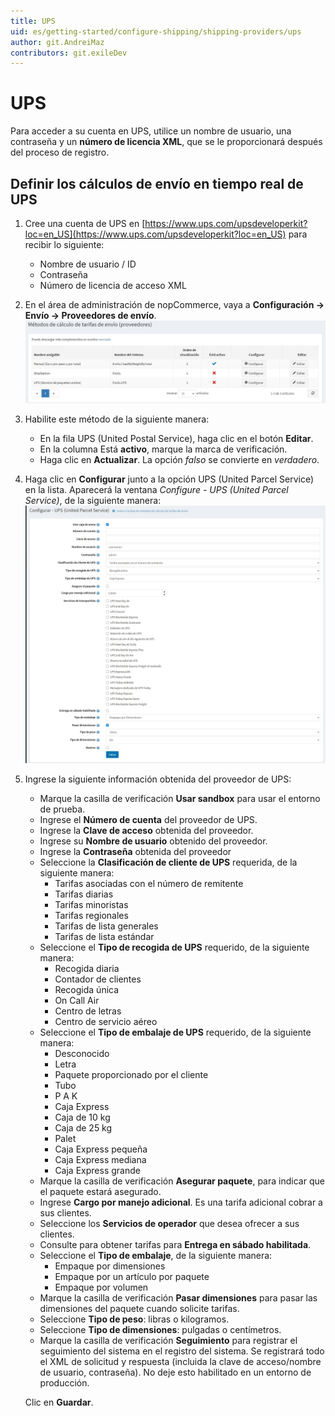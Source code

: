```yaml
---
title: UPS
uid: es/getting-started/configure-shipping/shipping-providers/ups
author: git.AndreiMaz
contributors: git.exileDev
---
```


# UPS

Para acceder a su cuenta en UPS, utilice un nombre de usuario, una contraseña y un **número de licencia XML**, que se le proporcionará después del proceso de registro.

## Definir los cálculos de envío en tiempo real de UPS

1. Cree una cuenta de UPS en [https://www.ups.com/upsdeveloperkit?loc=en_US](https://www.ups.com/upsdeveloperkit?loc=en_US) para recibir lo siguiente:
    * Nombre de usuario / ID
    * Contraseña
    * Número de licencia de acceso XML

1. En el área de administración de nopCommerce, vaya a **Configuración → Envío → Proveedores de envío**.
 ![Métodos de tarifas de envío](_static/ups/shipping-rate-methods.jpg)
1. Habilite este método de la siguiente manera:
    * En la fila UPS (United Postal Service), haga clic en el botón **Editar**.
    * En la columna Está **activo**, marque la marca de verificación.
    * Haga clic en **Actualizar**. La opción *falso* se convierte en *verdadero*.

1. Haga clic en **Configurar** junto a la opción UPS (United Parcel Service) en la lista.
    Aparecerá la ventana *Configure - UPS (United Parcel Service)*, de la siguiente manera:![Página de configuración](_static/ups/ups-configure.jpg)

1. Ingrese la siguiente información obtenida del proveedor de UPS:
    * Marque la casilla de verificación **Usar sandbox** para usar el entorno de prueba.
    * Ingrese el **Número de cuenta** del proveedor de UPS.
    * Ingrese la **Clave de acceso** obtenida del proveedor.
    * Ingrese su **Nombre de usuario** obtenido del proveedor.
    * Ingrese la **Contraseña** obtenida del proveedor
    * Seleccione la **Clasificación de cliente de UPS** requerida, de la siguiente manera:
        * Tarifas asociadas con el número de remitente
        * Tarifas diarias
        * Tarifas minoristas
        * Tarifas regionales
        * Tarifas de lista generales
        * Tarifas de lista estándar
    * Seleccione el **Tipo de recogida de UPS** requerido, de la siguiente manera:
        * Recogida diaria
        * Contador de clientes
        * Recogida única
        * On Call Air
        * Centro de letras
        * Centro de servicio aéreo
    * Seleccione el **Tipo de embalaje de UPS** requerido, de la siguiente manera:
        * Desconocido
        * Letra
        * Paquete proporcionado por el cliente
        * Tubo
        * P A K
        * Caja Express
        * Caja de 10 kg
        * Caja de 25 kg
        * Palet
        * Caja Express pequeña
        * Caja Express mediana
        * Caja Express grande
    * Marque la casilla de verificación **Asegurar paquete**, para indicar que el paquete estará asegurado.
    * Ingrese **Cargo por manejo adicional**. Es una tarifa adicional cobrar a sus clientes.
    * Seleccione los **Servicios de operador** que desea ofrecer a sus clientes.
    * Consulte para obtener tarifas para **Entrega en sábado habilitada**.
    * Seleccione el **Tipo de embalaje**, de la siguiente manera:
        * Empaque por dimensiones
        * Empaque por un artículo por paquete
        * Empaque por volumen
    * Marque la casilla de verificación **Pasar dimensiones** para pasar las dimensiones del paquete cuando solicite tarifas.
    * Seleccione **Tipo de peso**: libras o kilogramos.
    * Seleccione **Tipo de dimensiones**: pulgadas o centímetros.
    * Marque la casilla de verificación **Seguimiento** para registrar el seguimiento del sistema en el registro del sistema. Se registrará todo el XML de solicitud y respuesta (incluida la clave de acceso/nombre de usuario, contraseña). No deje esto habilitado en un entorno de producción.

    Clic en **Guardar**.